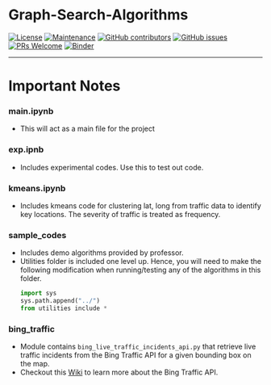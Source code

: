 # Graph-Search-Algorithms
[![License](https://img.shields.io/badge/License-Apache%202.0-blue.svg)](https://opensource.org/licenses/Apache-2.0) [![Maintenance](https://img.shields.io/badge/Maintained%3F-yes-green.svg)](https://GitHub.com/Naereen/StrapDown.js/graphs/commit-activity) [![GitHub contributors](https://img.shields.io/github/contributors/Naereen/StrapDown.js.svg)](https://github.com/singh264/smart-mobility/graphs/contributors) 
[![GitHub issues](https://img.shields.io/github/issues/Naereen/StrapDown.js.svg)](https://github.com/singh264/smart-mobility/issues) 
[![PRs Welcome](https://img.shields.io/badge/PRs-welcome-brightgreen.svg?style=flat-square)](https://github.com/singh264/smart-mobility/pulls)
[![Binder](https://mybinder.org/badge_logo.svg)](https://mybinder.org/v2/gh/singh264/smart-mobility/master)

---
# Important Notes  

### main.ipynb
- This will act as a main file for the project

### exp.ipnb
- Includes experimental codes. Use this to test out code.

### kmeans.ipynb
- Includes kmeans code for clustering lat, long from traffic data to identify key locations. The severity of traffic is treated as frequency.

### sample_codes
- Includes demo algorithms provided by professor.  
- Utilities folder is included one level up. Hence, you will need to make the following modification when running/testing any of the algorithms in this folder. 
  ```python
  import sys
  sys.path.append("../")
  from utilities include *
  ```

### bing_traffic
- Module contains `bing_live_traffic_incidents_api.py` that retrieve live traffic incidents from the Bing Traffic API for a given bounding box on the map.
- Checkout this [Wiki](https://github.com/singh264/smart-mobility/wiki/Bing-Traffic) to learn more about the Bing Traffic API.
